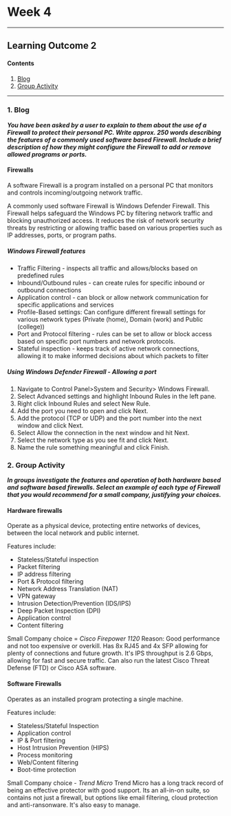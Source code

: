 # Week 4
___
## Learning Outcome 2

#### Contents
1. [Blog](#1-blog)
2. [Group Activity](#2-group-activity)



___
### 1. Blog

**_You have been asked by a user to explain to them about the use of a Firewall to protect their personal PC. Write approx. 250 words describing the features of  a commonly used software based Firewall.  Include a brief description of how they might configure the Firewall to add or remove allowed programs or ports._**

#### Firewalls

A software Firewall  is a program installed on a personal PC that monitors and controls incoming/outgoing network traffic.  

A commonly used software Firewall is Windows Defender Firewall. This Firewall helps safeguard the Windows PC by filtering network traffic and blocking unauthorized access. It reduces the risk of network security threats by restricting or allowing traffic based on various properties such as IP addresses, ports, or program paths.

##### Windows Firewall features 

- Traffic Filtering - inspects all traffic and allows/blocks based on predefined rules
- Inbound/Outbound rules - can create rules for specific inbound or outbound connections 
- Application control - can block or allow network communication for specific applications and services
- Profile-Based settings: Can configure different firewall settings for various network types (Private (home), Domain (work) and Public (college))
- Port and Protocol filtering - rules can be set to allow or block access based on specific port numbers and network protocols.
- Stateful inspection - keeps track of active network connections, allowing it to make informed decisions about which packets to filter

##### Using Windows Defender Firewall - Allowing a port

1. Navigate to Control Panel>System and Security> Windows Firewall.
2. Select Advanced settings and highlight Inbound Rules in the left pane.
3. Right click Inbound Rules and select New Rule.
4. Add the port you need to open and click Next.
5. Add the protocol (TCP or UDP) and the port number into the next window and click Next.
6. Select Allow the connection in the next window and hit Next.
7. Select the network type as you see fit and click Next.
8. Name the rule something meaningful and click Finish. 


### 2. Group Activity

**_In groups investigate the features and operation of both hardware based and software based firewalls. Select an example of each type of Firewall that you would recommend for a small company, justifying your choices._**

#### Hardware firewalls

Operate as a physical device, protecting entire networks of devices, between the local network and public internet.

Features include:
- Stateless/Stateful inspection 
- Packet filtering 
- IP address filtering 
- Port & Protocol filtering 
- Network Address Translation (NAT) 
- VPN gateway 
- Intrusion Detection/Prevention (IDS/IPS) 
- Deep Packet Inspection (DPI)
- Application control
- Content filtering

Small Company choice = *Cisco Firepower 1120*
Reason: Good performance and not too expensive or overkill. Has 8x RJ45 and 4x SFP allowing for plenty of connections and future growth. It's IPS throughput is 2.6 Gbps, allowing for fast and secure traffic. Can also run the latest Cisco Threat Defense (FTD) or Cisco ASA software.


#### Software Firewalls

Operates as an installed program protecting a single machine.

Features include:
- Stateless/Stateful Inspection
- Application control 
- IP & Port filtering
- Host Intrusion Prevention (HIPS)
- Process monitoring
- Web/Content filtering
- Boot-time protection
 
Small Company choice - *Trend Micro*
Trend Micro has a long track record of being an effective protector with good support. Its an all-in-on suite, so contains not just a firewall, but options like email filtering, cloud protection and anti-ransonware. It's also easy to manage.

 

 






